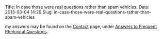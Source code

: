 Title: In case those were real questions rather than spam vehicles,
Date: 2013-03-04 14:29
Slug: in-case-those-were-real-questions-rather-than-spam-vehicles

my answers may be found on the [Contact](/contact/) page, under
[Answers to Frequent Rhetorical Questions](/contact/#afrq).
